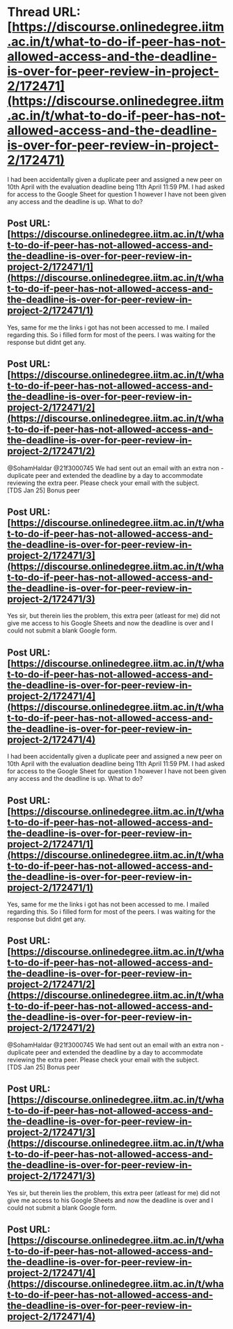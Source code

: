 # Thread URL: [https://discourse.onlinedegree.iitm.ac.in/t/what-to-do-if-peer-has-not-allowed-access-and-the-deadline-is-over-for-peer-review-in-project-2/172471](https://discourse.onlinedegree.iitm.ac.in/t/what-to-do-if-peer-has-not-allowed-access-and-the-deadline-is-over-for-peer-review-in-project-2/172471)

I had been accidentally given a duplicate peer and assigned a new peer on 10th April with the evaluation deadline being 11th April 11:59 PM. I had asked for access to the Google Sheet for question 1 however I have not been given any access and the deadline is up. What to do?

Post URL: [https://discourse.onlinedegree.iitm.ac.in/t/what-to-do-if-peer-has-not-allowed-access-and-the-deadline-is-over-for-peer-review-in-project-2/172471/1](https://discourse.onlinedegree.iitm.ac.in/t/what-to-do-if-peer-has-not-allowed-access-and-the-deadline-is-over-for-peer-review-in-project-2/172471/1)
---
Yes, same for me the links i got has not been accessed to me. I mailed regarding this. So i filled form for most of the peers. I was waiting for the response but didnt get any.

Post URL: [https://discourse.onlinedegree.iitm.ac.in/t/what-to-do-if-peer-has-not-allowed-access-and-the-deadline-is-over-for-peer-review-in-project-2/172471/2](https://discourse.onlinedegree.iitm.ac.in/t/what-to-do-if-peer-has-not-allowed-access-and-the-deadline-is-over-for-peer-review-in-project-2/172471/2)
---
@SohamHaldar @21f3000745 We had sent out an email with an extra non - duplicate peer and extended the deadline by a day to accommodate reviewing the extra peer. Please check your email with the subject.  
[TDS Jan 25] Bonus peer

Post URL: [https://discourse.onlinedegree.iitm.ac.in/t/what-to-do-if-peer-has-not-allowed-access-and-the-deadline-is-over-for-peer-review-in-project-2/172471/3](https://discourse.onlinedegree.iitm.ac.in/t/what-to-do-if-peer-has-not-allowed-access-and-the-deadline-is-over-for-peer-review-in-project-2/172471/3)
---
Yes sir, but therein lies the problem, this extra peer (atleast for me) did not give me access to his Google Sheets and now the deadline is over and I could not submit a blank Google form.

Post URL: [https://discourse.onlinedegree.iitm.ac.in/t/what-to-do-if-peer-has-not-allowed-access-and-the-deadline-is-over-for-peer-review-in-project-2/172471/4](https://discourse.onlinedegree.iitm.ac.in/t/what-to-do-if-peer-has-not-allowed-access-and-the-deadline-is-over-for-peer-review-in-project-2/172471/4)
---
I had been accidentally given a duplicate peer and assigned a new peer on 10th April with the evaluation deadline being 11th April 11:59 PM. I had asked for access to the Google Sheet for question 1 however I have not been given any access and the deadline is up. What to do?

Post URL: [https://discourse.onlinedegree.iitm.ac.in/t/what-to-do-if-peer-has-not-allowed-access-and-the-deadline-is-over-for-peer-review-in-project-2/172471/1](https://discourse.onlinedegree.iitm.ac.in/t/what-to-do-if-peer-has-not-allowed-access-and-the-deadline-is-over-for-peer-review-in-project-2/172471/1)
---
Yes, same for me the links i got has not been accessed to me. I mailed regarding this. So i filled form for most of the peers. I was waiting for the response but didnt get any.

Post URL: [https://discourse.onlinedegree.iitm.ac.in/t/what-to-do-if-peer-has-not-allowed-access-and-the-deadline-is-over-for-peer-review-in-project-2/172471/2](https://discourse.onlinedegree.iitm.ac.in/t/what-to-do-if-peer-has-not-allowed-access-and-the-deadline-is-over-for-peer-review-in-project-2/172471/2)
---
@SohamHaldar @21f3000745 We had sent out an email with an extra non - duplicate peer and extended the deadline by a day to accommodate reviewing the extra peer. Please check your email with the subject.  
[TDS Jan 25] Bonus peer

Post URL: [https://discourse.onlinedegree.iitm.ac.in/t/what-to-do-if-peer-has-not-allowed-access-and-the-deadline-is-over-for-peer-review-in-project-2/172471/3](https://discourse.onlinedegree.iitm.ac.in/t/what-to-do-if-peer-has-not-allowed-access-and-the-deadline-is-over-for-peer-review-in-project-2/172471/3)
---
Yes sir, but therein lies the problem, this extra peer (atleast for me) did not give me access to his Google Sheets and now the deadline is over and I could not submit a blank Google form.

Post URL: [https://discourse.onlinedegree.iitm.ac.in/t/what-to-do-if-peer-has-not-allowed-access-and-the-deadline-is-over-for-peer-review-in-project-2/172471/4](https://discourse.onlinedegree.iitm.ac.in/t/what-to-do-if-peer-has-not-allowed-access-and-the-deadline-is-over-for-peer-review-in-project-2/172471/4)
---
